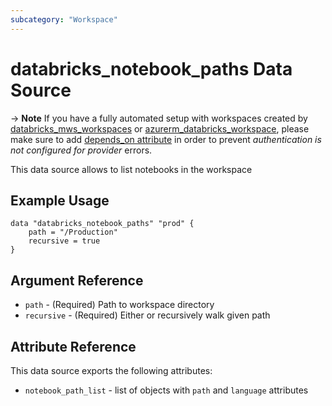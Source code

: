 ```yaml
---
subcategory: "Workspace"
---
```

# databricks_notebook_paths Data Source

-> **Note** If you have a fully automated setup with workspaces created by [databricks_mws_workspaces](../resources/mws_workspaces.md) or [azurerm_databricks_workspace](https://registry.terraform.io/providers/hashicorp/azurerm/latest/docs/resources/databricks_workspace), please make sure to add [depends_on attribute](../index.md#data-resources-and-authentication-is-not-configured-errors) in order to prevent _authentication is not configured for provider_ errors.

This data source allows to list notebooks in the workspace

## Example Usage

```hcl
data "databricks_notebook_paths" "prod" {
    path = "/Production"
    recursive = true
}
```

## Argument Reference

* `path` - (Required) Path to workspace directory
* `recursive` - (Required) Either or recursively walk given path

## Attribute Reference

This data source exports the following attributes:

* `notebook_path_list` - list of objects with `path` and `language` attributes
